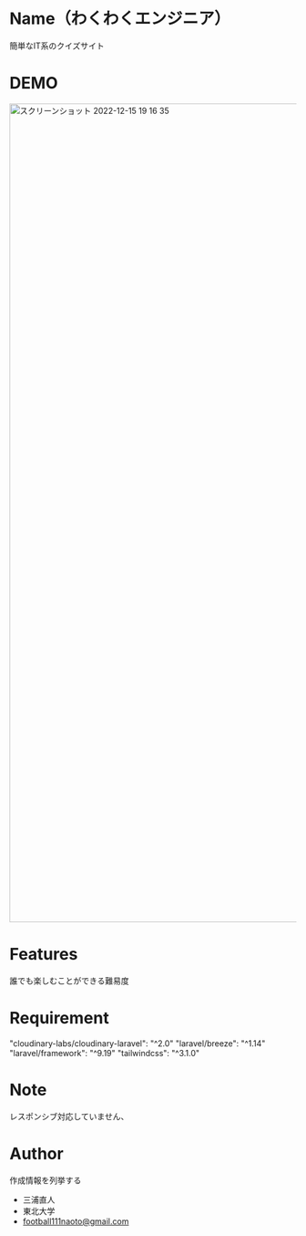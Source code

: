 # Name（わくわくエンジニア）

簡単なIT系のクイズサイト

# DEMO
<img width="1436" alt="スクリーンショット 2022-12-15 19 16 35" src="https://user-images.githubusercontent.com/85100588/207833464-aa294017-c785-4d85-b4fd-ec9b0dbf2041.png">

# Features

誰でも楽しむことができる難易度

# Requirement
"cloudinary-labs/cloudinary-laravel": "^2.0"
"laravel/breeze": "^1.14"
"laravel/framework": "^9.19"
"tailwindcss": "^3.1.0"

# Note

レスポンシブ対応していません、

# Author

作成情報を列挙する

* 三浦直人
* 東北大学
* football111naoto@gmail.com
